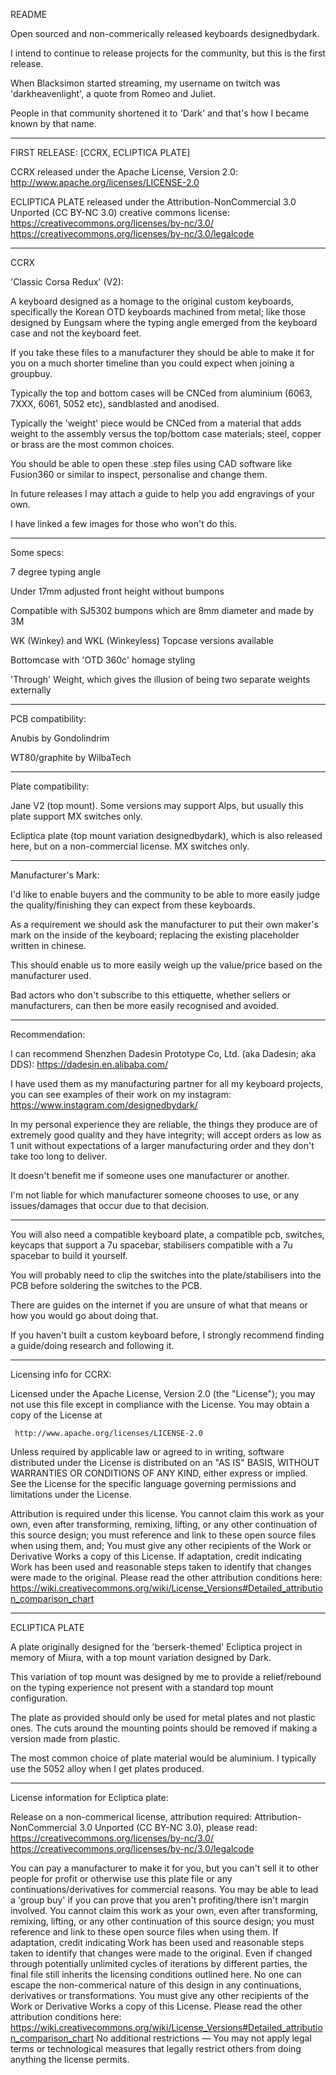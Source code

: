README

Open sourced and non-commerically released keyboards designedbydark.

I intend to continue to release projects for the community, but this is the first release.

   When Blacksimon started streaming, my username on twitch was 'darkheavenlight', a quote from Romeo and Juliet. 

   People in that community shortened it to 'Dark' and that's how I became known by that name.

***

FIRST RELEASE:
[CCRX, ECLIPTICA PLATE]

CCRX released under the Apache License, Version 2.0:
http://www.apache.org/licenses/LICENSE-2.0

ECLIPTICA PLATE released under the Attribution-NonCommercial 3.0 Unported (CC BY-NC 3.0) creative commons license:
https://creativecommons.org/licenses/by-nc/3.0/
https://creativecommons.org/licenses/by-nc/3.0/legalcode

***

CCRX

'Classic Corsa Redux' (V2):

A keyboard designed as a homage to the original custom keyboards, specifically the Korean OTD keyboards machined from metal; like those designed by Eungsam where the typing angle emerged from the keyboard case and not the keyboard feet.

If you take these files to a manufacturer they should be able to make it for you on a much shorter timeline than you could expect when joining a groupbuy.

Typically the top and bottom cases will be CNCed from aluminium (6063, 7XXX, 6061, 5052 etc), sandblasted and anodised.

Typically the 'weight' piece would be CNCed from a material that adds weight to the assembly versus the top/bottom case materials; steel, copper or brass are the most common choices.

You should be able to open these .step files using CAD software like Fusion360 or similar to inspect, personalise and change them. 

In future releases I may attach a guide to help you add engravings of your own.

I have linked a few images for those who won't do this.

***

Some specs:

   7 degree typing angle
   
   Under 17mm adjusted front height without bumpons
   
   Compatible with SJ5302 bumpons which are 8mm diameter and made by 3M
   
   WK (Winkey) and WKL (Winkeyless) Topcase versions available
   
   Bottomcase with 'OTD 360c' homage styling
   
   'Through' Weight, which gives the illusion of being two separate weights externally
   
   ***
   
PCB compatibility:
   
   Anubis by Gondolindrim
   
   WT80/graphite by WilbaTech
   
***

Plate compatibility:

   Jane V2 (top mount). Some versions may support Alps, but usually this plate support MX switches only.
   
   Ecliptica plate (top mount variation designedbydark), which is also released here, but on a non-commercial license. MX switches only.

***

Manufacturer's Mark:

   I'd like to enable buyers and the community to be able to more easily judge the quality/finishing they can expect from these keyboards.

   As a requirement we should ask the manufacturer to put their own maker's mark on the inside of the keyboard; replacing the existing placeholder written in chinese.

   This should enable us to more easily weigh up the value/price based on the manufacturer used.
   
   Bad actors who don't subscribe to this ettiquette, whether sellers or manufacturers, can then be more easily recognised and avoided.

***

Recommendation:

   I can recommend Shenzhen Dadesin Prototype Co, Ltd. (aka Dadesin; aka DDS):
   https://dadesin.en.alibaba.com/

   I have used them as my manufacturing partner for all my keyboard projects, you can see examples of their work on my instagram:
   https://www.instagram.com/designedbydark/

   In my personal experience they are reliable, the things they produce are of extremely good quality and they have integrity; will accept orders as low as 1 unit    without expectations of a larger manufacturing order and they don't take too long to deliver.

   It doesn't benefit me if someone uses one manufacturer or another.

   I'm not liable for which manufacturer someone chooses to use, or any issues/damages that occur due to that decision. 

***

You will also need a compatible keyboard plate, a compatible pcb, switches, keycaps that support a 7u spacebar, stabilisers compatible with a 7u spacebar to build it yourself. 

You will probably need to clip the switches into the plate/stabilisers into the PCB before soldering the switches to the PCB.

There are guides on the internet if you are unsure of what that means or how you would go about doing that.

If you haven't built a custom keyboard before, I strongly recommend finding a guide/doing research and following it.

***

Licensing info for CCRX:

Licensed under the Apache License, Version 2.0 (the "License");
   you may not use this file except in compliance with the License.
   You may obtain a copy of the License at

     http://www.apache.org/licenses/LICENSE-2.0

   Unless required by applicable law or agreed to in writing, software
   distributed under the License is distributed on an "AS IS" BASIS,
   WITHOUT WARRANTIES OR CONDITIONS OF ANY KIND, either express or implied.
   See the License for the specific language governing permissions and
   limitations under the License.

Attribution is required under this license.
You cannot claim this work as your own, even after transforming, remixing, lifting, or any other continuation of this source design; you must reference and link to these open source files when using them, and;
You must give any other recipients of the Work or Derivative Works a copy of this License.
If adaptation, credit indicating Work has been used and reasonable steps taken to identify that changes were made to the original.
Please read the other attribution conditions here: https://wiki.creativecommons.org/wiki/License_Versions#Detailed_attribution_comparison_chart

***

ECLIPTICA PLATE

   A plate originally designed for the 'berserk-themed' Ecliptica project in memory of Miura, with a top mount variation designed by Dark.
   
   This variation of top mount was designed by me to provide a relief/rebound on the typing experience not present with a standard top mount configuration.

   The plate as provided should only be used for metal plates and not plastic ones. The cuts around the mounting points should be removed if making a version made from plastic.
   
   The most common choice of plate material would be aluminium. I typically use the 5052 alloy when I get plates produced.

***

License information for Ecliptica plate:

Release on a non-commerical license, attribution required:
Attribution-NonCommercial 3.0 Unported (CC BY-NC 3.0),
please read:
https://creativecommons.org/licenses/by-nc/3.0/
https://creativecommons.org/licenses/by-nc/3.0/legalcode

You can pay a manufacturer to make it for you, but you can't sell it to other people for profit or otherwise use this plate file or any continuations/derivatives for commercial reasons.
You may be able to lead a 'group buy' if you can prove that you aren't profiting/there isn't margin involved.
You cannot claim this work as your own, even after transforming, remixing, lifting, or any other continuation of this source design; you must reference and link to these open source files when using them.
If adaptation, credit indicating Work has been used and reasonable steps taken to identify that changes were made to the original. Even if changed through potentially unlimited cycles of iterations by different parties, the final file still inherits the licensing conditions outlined here.
No one can escape the non-commerical nature of this design in any continuations, derivatives or transformations.
You must give any other recipients of the Work or Derivative Works a copy of this License.
Please read the other attribution conditions here: https://wiki.creativecommons.org/wiki/License_Versions#Detailed_attribution_comparison_chart
No additional restrictions — You may not apply legal terms or technological measures that legally restrict others from doing anything the license permits.
